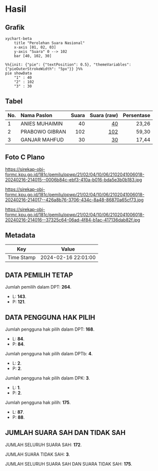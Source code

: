 # Hasil

## Grafik

```mermaid
xychart-beta
    title "Perolehan Suara Nasional"
    x-axis [01, 02, 03]
    y-axis "Suara" 0 --> 102
    bar [40, 102, 30]
```

```mermaid
%%{init: {"pie": {"textPosition": 0.5}, "themeVariables": {"pieOuterStrokeWidth": "5px"}} }%%
pie showData
    "1" : 40
    "2" : 102
    "3" : 30
```

## Tabel

| No. | Nama Paslon    | Suara | Suara (raw) | Persentase |
|:--- |:-------------- | -----:| -----------:| ----------:|
| 1   | ANIES MUHAIMIN | 40    | [40][p-1]   | 23,26      |
| 2   | PRABOWO GIBRAN | 102   | [102][p-2]  | 59,30      |
| 3   | GANJAR MAHFUD  | 30    | [30][p-3]   | 17,44      |


[p-1]: https://github.com/gigit-pemilu/pemilu-2024/blob/main/pilpres/hitung-suara/sub/21-kepulauan-riau/sub/02-karimun/sub/04-meral/sub/1006-baran-timur/sub/018-tps/sub/paslon-1.txt
[p-2]: https://github.com/gigit-pemilu/pemilu-2024/blob/main/pilpres/hitung-suara/sub/21-kepulauan-riau/sub/02-karimun/sub/04-meral/sub/1006-baran-timur/sub/018-tps/sub/paslon-2.txt
[p-3]: https://github.com/gigit-pemilu/pemilu-2024/blob/main/pilpres/hitung-suara/sub/21-kepulauan-riau/sub/02-karimun/sub/04-meral/sub/1006-baran-timur/sub/018-tps/sub/paslon-3.txt

## Foto C Plano

https://sirekap-obj-formc.kpu.go.id/181c/pemilu/ppwp/21/02/04/10/06/2102041006018-20240216-214015--0006b84c-ebf3-410a-b016-bda5e3b0b183.jpg

https://sirekap-obj-formc.kpu.go.id/181c/pemilu/ppwp/21/02/04/10/06/2102041006018-20240216-214017--426a8b76-3706-434c-8a48-86870a65cf73.jpg

https://sirekap-obj-formc.kpu.go.id/181c/pemilu/ppwp/21/02/04/10/06/2102041006018-20240216-214016--37325c64-06ad-4f84-b1ac-417136dab82f.jpg


## Metadata

| Key        | Value               |
| ---------- | ------------------- |
| Time Stamp | 2024-02-16 22:01:00 |


## DATA PEMILIH TETAP

Jumlah pemilih dalam DPT: **264**.
 * L: **143**.
 * P: **121**.

## DATA PENGGUNA HAK PILIH

Jumlah pengguna hak pilih dalam DPT: **168**.
 * L: **84**.
 * P: **84**.

Jumlah pengguna hak pilih dalam DPTb: **4**.
 * L: **2**.
 * P: **2**.

Jumlah pengguna hak pilih dalam DPK: **3**.
 * L: **1**.
 * P: **2**.

Jumlah pengguna hak pilih: **175**.
 * L: **87**.
 * P: **88**.

## JUMLAH SUARA SAH DAN TIDAK SAH

JUMLAH SELURUH SUARA SAH: **172**.

JUMLAH SUARA TIDAK SAH: **3**.

JUMLAH SELURUH SUARA SAH DAN SUARA TIDAK SAH: **175**.


